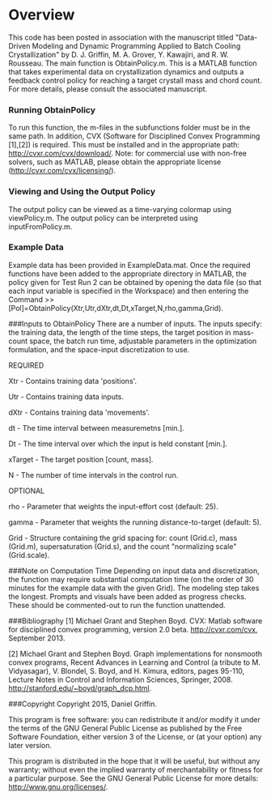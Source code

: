 # Overview
This code has been posted in association with the manuscript titled "Data-Driven Modeling and Dynamic Programming Applied to Batch Cooling Crystallization" by D. J. Griffin, M. A. Grover, Y. Kawajiri, and R. W. Rousseau. The main function is  ObtainPolicy.m. This is a MATLAB function that takes experimental data on crystallization dynamics and outputs a feedback control policy for reaching a target crystall mass and chord count. For more details, please consult the associated manuscript.

### Running ObtainPolicy
To run this function, the m-files in the subfunctions folder must be in the same path. In addition, CVX (Software for Disciplined Convex Programming [1],[2]) is required. This must be installed and in the appropriate path: http://cvxr.com/cvx/download/.  Note: for commercial use with non-free solvers, such as MATLAB, please obtain the appropriate license (http://cvxr.com/cvx/licensing/).

### Viewing and Using the Output Policy
The output policy can be viewed as a time-varying colormap using viewPolicy.m. The output policy can be interpreted using inputFromPolicy.m. 

### Example Data
Example data has been provided in ExampleData.mat. Once the required functions have been added to the appropriate directory in MATLAB, the policy given for Test Run 2 can be obtained by opening the data file (so that each input variable is specified in the Workspace) and then entering the Command >> [Pol]=ObtainPolicy(Xtr,Utr,dXtr,dt,Dt,xTarget,N,rho,gamma,Grid).

###Inputs to ObtainPolicy
There are a number of inputs. The inputs specify: the training data, the length of the time steps, the target position in mass-count space, the batch run time, adjustable parameters in the optimization formulation, and the space-input discretization to use.
   
REQUIRED

  Xtr     - Contains training data 'positions'.
  
  Utr     - Contains training data inputs.
  
  dXtr    - Contains training data 'movements'. 
  
  dt      - The time interval between measuremetns [min.].
  
  Dt      - The time interval over which the input is held constant [min.].
  
  xTarget - The target position [count, mass].
  
  N       - The number of time intervals in the control run.

OPTIONAL

  rho     - Parameter that weights the input-effort cost (default: 25).
  
  gamma 	- Parameter that weights the running distance-to-target (default: 5).
  
  Grid    - Structure containing the grid spacing for: count (Grid.c), mass (Grid.m), supersaturation (Grid.s), and the count "normalizing scale" (Grid.scale).
 
###Note on Computation Time
Depending on input data and discretization, the function may require substantial computation time (on the order of 30 minutes for the example data with the given Grid). The modeling step takes the longest. Prompts and visuals have been added as progress checks. These should be commented-out to run the function unattended.

###Bibliography
[1] Michael Grant and Stephen Boyd. CVX: Matlab software for disciplined convex programming, version 2.0 beta. http://cvxr.com/cvx, September 2013.

[2] Michael Grant and Stephen Boyd. Graph implementations for nonsmooth convex programs, Recent Advances in Learning and Control (a tribute to M. Vidyasagar), V. Blondel, S. Boyd, and H. Kimura, editors, pages 95-110, Lecture Notes in Control and Information Sciences, Springer, 2008. http://stanford.edu/~boyd/graph_dcp.html.

###Copyright
Copyright 2015, Daniel Griffin.

This program is free software: you can redistribute it and/or modify it under the terms of the GNU General Public License as published by the Free Software Foundation, either version 3 of the License, or (at your option) any later version.

This program is distributed in the hope that it will be useful, but without any warranty; without even the implied warranty of merchantability or fitness for a particular purpose. See the GNU General Public License for more details: <http://www.gnu.org/licenses/>.

